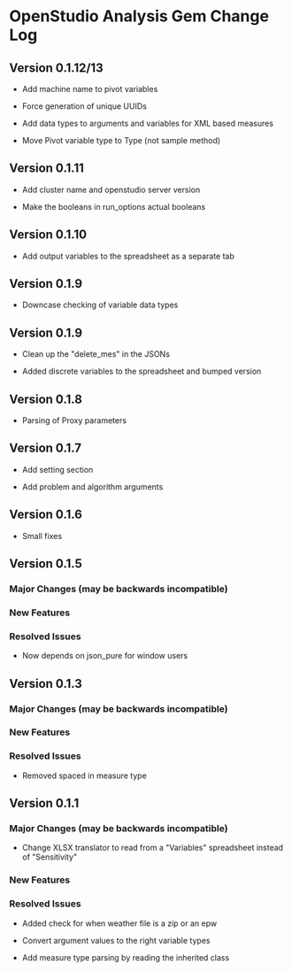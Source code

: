 OpenStudio Analysis Gem Change Log
==================================

Version 0.1.12/13
-------------

* Add machine name to pivot variables

* Force generation of unique UUIDs

* Add data types to arguments and variables for XML based measures

* Move Pivot variable type to Type (not sample method)

Version 0.1.11
-------------

* Add cluster name and openstudio server version

* Make the booleans in run_options actual booleans


Version 0.1.10
-------------

* Add output variables to the spreadsheet as a separate tab

Version 0.1.9
-------------

* Downcase checking of variable data types

Version 0.1.9
-------------

* Clean up the "delete_mes" in the JSONs

* Added discrete variables to the spreadsheet and bumped version

Version 0.1.8
-------------

* Parsing of Proxy parameters

Version 0.1.7
-------------

* Add setting section

* Add problem and algorithm arguments

Version 0.1.6
-------------
                 
* Small fixes
                
Version 0.1.5
-------------

### Major Changes (may be backwards incompatible)

### New Features

### Resolved Issues

* Now depends on json_pure for window users

Version 0.1.3
-------------

### Major Changes (may be backwards incompatible)

### New Features

### Resolved Issues

* Removed spaced in measure type

Version 0.1.1
-------------

### Major Changes (may be backwards incompatible)

* Change XLSX translator to read from a "Variables" spreadsheet instead of "Sensitivity"

### New Features

### Resolved Issues

* Added check for when weather file is a zip or an epw

* Convert argument values to the right variable types

* Add measure type parsing by reading the inherited class


